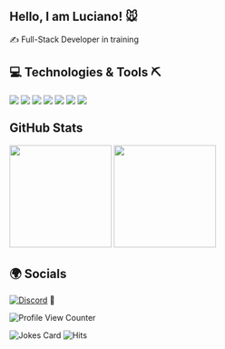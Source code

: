 ## Hello, I am Luciano! 🐭

✍ Full-Stack Developer in training


## 💻 Technologies & Tools ⛏

<div>
  <img align="center" src="https://img.shields.io/badge/React-20232A?style=for-the-badge&logo=react&logoColor=61DAFB">
  <img align="center" src="https://img.shields.io/badge/TypeScript-007ACC?style=for-the-badge&logo=typescript&logoColor=white
">
  <img align="center" src="https://img.shields.io/badge/Node.js-43853D?style=for-the-badge&logo=node.js&logoColor=white
">
  <img align="center" src="https://img.shields.io/badge/PostgreSQL-316192?style=for-the-badge&logo=postgresql&logoColor=white
">  
  <img align="center" src="https://img.shields.io/badge/HTML5-E34F26?style=for-the-badge&logo=html5&logoColor=white">
  <img align="center" src="https://img.shields.io/badge/CSS3-1572B6?style=for-the-badge&logo=css3&logoColor=white">
  <img align="center" src="https://img.shields.io/badge/JavaScript-F7DF1E?style=for-the-badge&logo=javascript&logoColor=black">
  
</div>

## GitHub Stats

<div>
  <img height="180em"  src="https://github-readme-stats-sigma-five.vercel.app/api?username=lupesantos&show_icons=true&theme=radical">
  <img height="180em"  src="https://github-readme-stats-sigma-five.vercel.app/api/top-langs/?username=lupesantos&show_icons=true&theme=radical">

  
  
 </div>
 
 ## 🌍 Socials 
 
 [![Discord](https://img.shields.io/badge/Discord-7289DA?style=for-the-badge&logo=discord&logoColor=white
)](luciano#6442)
📌



![Profile View Counter](https://komarev.com/ghpvc/?username=lupesantos)


![Jokes Card](https://readme-jokes.vercel.app/api)
![Hits](https://hitcounter.pythonanywhere.com/count/tag.svg?url=https://github.com/lupesantos/Python)
